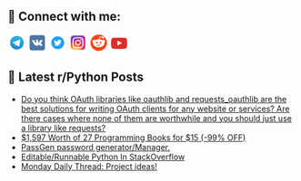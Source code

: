 ## 🔎 Connect with me:
[<img src="https://github.com/bullbesh/bullbesh/blob/main/images/Telegram.png" width="32" height="32" />](https://t.me/bullbesh)
[<img src="https://github.com/bullbesh/bullbesh/blob/main/images/VK.png" width="32" height="32" />](https://vk.com/bullbesh)
[<img src="https://github.com/bullbesh/bullbesh/blob/main/images/Twitter.png" width="32" height="32" />](https://twitter.com/bullbesh1)
[<img src="https://github.com/bullbesh/bullbesh/blob/main/images/Instagram.png" width="32" height="32" />](https://www.instagram.com/bullbesh)
[<img src="https://github.com/bullbesh/bullbesh/blob/main/images/Reddit.png" width="32" height="32" />](https://www.reddit.com/user/bullbesh)
[<img src="https://github.com/bullbesh/bullbesh/blob/main/images/YouTube.png" width="32" height="32" />](https://www.youtube.com/channel/UCtfjRs6uzgq5mfm8S06WTcg)

## 📕 Latest r/Python Posts
<!-- BLOG-POST-LIST:START -->
- [Do you think OAuth libraries like oauthlib and requests_oauthlib are the best solutions for writing OAuth clients for any website or services? Are there cases where none of them are worthwhile and you should just use a library like requests?](https://www.reddit.com/r/Python/comments/yc25f4/do_you_think_oauth_libraries_like_oauthlib_and/)
- [$1,597 Worth of 27 Programming Books for $15 &lpar;-99% OFF&rpar;](https://www.reddit.com/r/Python/comments/yc1fum/1597_worth_of_27_programming_books_for_15_99_off/)
- [PassGen password generator/Manager.](https://www.reddit.com/r/Python/comments/yc07d4/passgen_password_generatormanager/)
- [Editable/Runnable Python In StackOverflow](https://www.reddit.com/r/Python/comments/ybzv02/editablerunnable_python_in_stackoverflow/)
- [Monday Daily Thread: Project ideas!](https://www.reddit.com/r/Python/comments/ybwsz6/monday_daily_thread_project_ideas/)
<!-- BLOG-POST-LIST:END -->
